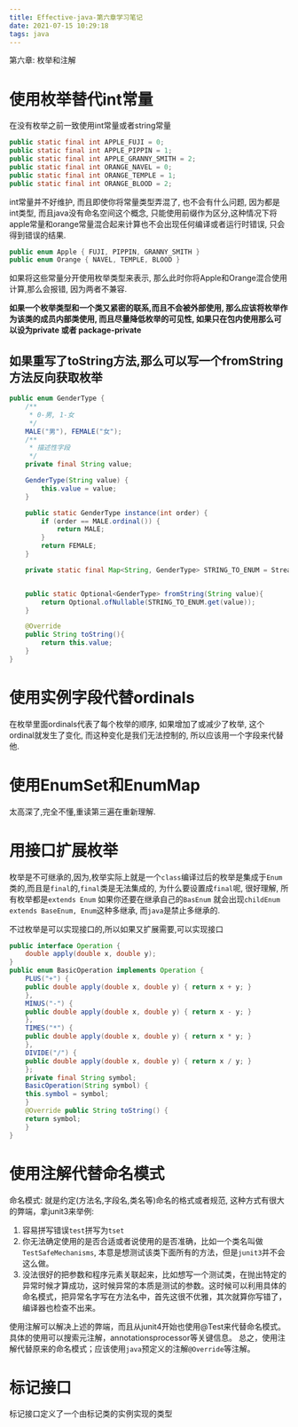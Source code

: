 ```yaml
---
title: Effective-java-第六章学习笔记
date: 2021-07-15 10:29:18
tags: java
---
```


第六章: 枚举和注解

<!--more-->

# 使用枚举替代int常量


在没有枚举之前一致使用int常量或者string常量

```java
public static final int APPLE_FUJI = 0;
public static final int APPLE_PIPPIN = 1;
public static final int APPLE_GRANNY_SMITH = 2;
public static final int ORANGE_NAVEL = 0;
public static final int ORANGE_TEMPLE = 1;
public static final int ORANGE_BLOOD = 2;
```
int常量并不好维护, 而且即使你将常量类型弄混了, 也不会有什么问题, 因为都是int类型, 而且java没有命名空间这个概念, 只能使用前缀作为区分,这种情况下将apple常量和orange常量混合起来计算也不会出现任何编译或者运行时错误, 只会得到错误的结果. 

```java
public enum Apple { FUJI, PIPPIN, GRANNY_SMITH }
public enum Orange { NAVEL, TEMPLE, BLOOD }
```

如果将这些常量分开使用枚举类型来表示,  那么此时你将Apple和Orange混合使用计算,那么会报错, 因为两者不兼容.  


__如果一个枚举类型和一个类又紧密的联系,而且不会被外部使用, 那么应该将枚举作为该类的成员内部类使用, 而且尽量降低枚举的可见性, 如果只在包内使用那么可以设为private 或者 package-private__  



## 如果重写了toString方法,那么可以写一个fromString方法反向获取枚举

```java
public enum GenderType {
    /**
     * 0-男, 1-女
     */
    MALE("男"), FEMALE("女");
    /**
     * 描述性字段
     */
    private final String value;

    GenderType(String value) {
        this.value = value;
    }

    public static GenderType instance(int order) {
        if (order == MALE.ordinal()) {
            return MALE;
        }
        return FEMALE;
    }

    private static final Map<String, GenderType> STRING_TO_ENUM = Stream.of(values()).collect(Collectors.toMap(Object::toString, e -> e));


    public static Optional<GenderType> fromString(String value){
        return Optional.ofNullable(STRING_TO_ENUM.get(value));
    }

    @Override
    public String toString(){
        return this.value;
    }
}
```

# 使用实例字段代替ordinals


在枚举里面ordinals代表了每个枚举的顺序, 如果增加了或减少了枚举, 这个ordinal就发生了变化, 而这种变化是我们无法控制的,  所以应该用一个字段来代替他.  


# 使用EnumSet和EnumMap

太高深了,完全不懂,重读第三遍在重新理解.


# 用接口扩展枚举

枚举是不可继承的,因为,枚举实际上就是一个`class`编译过后的枚举是集成于`Enum`类的,而且是`final`的,`final`类是无法集成的, 为什么要设置成`final`呢,  很好理解, 所有枚举都是`extends Enum` 如果你还要在继承自己的`BasEnum` 就会出现`childEnum extends BaseEnum, Enum`这种多继承,  而`java`是禁止多继承的.

不过枚举是可以实现接口的,所以如果又扩展需要,可以实现接口

```java
public interface Operation {
    double apply(double x, double y);
}
public enum BasicOperation implements Operation {
    PLUS("+") {
    public double apply(double x, double y) { return x + y; }
    },
    MINUS("-") {
    public double apply(double x, double y) { return x - y; }
    },
    TIMES("*") {
    public double apply(double x, double y) { return x * y; }
    },
    DIVIDE("/") {
    public double apply(double x, double y) { return x / y; }
    };
    private final String symbol;
    BasicOperation(String symbol) {
    this.symbol = symbol;
    }
    @Override public String toString() {
    return symbol;
    }
}
```

# 使用注解代替命名模式

命名模式: 就是约定(方法名,字段名,类名等)命名的格式或者规范, 这种方式有很大的弊端，拿junit3来举例: 
1. 容易拼写错误`test`拼写为`tset`
2. 你无法确定使用的是否合适或者说使用的是否准确，比如一个类名叫做`TestSafeMechanisms`, 本意是想测试该类下面所有的方法，但是`junit3`并不会这么做。
3. 没法很好的把参数和程序元素关联起来，比如想写一个测试类，在抛出特定的异常时候才算成功，这时候异常的本质是测试的参数。这时候可以利用具体的命名模式，把异常名字写在方法名中，首先这很不优雅，其次就算你写错了，编译器也检查不出来。

使用注解可以解决上述的弊端，而且从junit4开始也使用@Test来代替命名模式。
具体的使用可以搜索元注解，annotationsprocessor等关键信息。
总之，使用注解代替原来的命名模式；应该使用`java`预定义的注解`@Override`等注解。

# 标记接口

标记接口定义了一个由标记类的实例实现的类型
